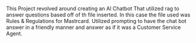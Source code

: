 This Project revolved around creating an AI Chatbot That utilized rag to answer questions based off of th file inserted. 
In this case the file used was Rules & Regulations for Mastrcard.
Utilized prompting to have the chat bot answer in a friendly manner 
and answer as if it was a Customer Service Agent.
